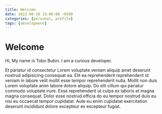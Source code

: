 ```yaml
---
title: Welcome
date: 2022-08-20 15:06:00 -0500
categories: [personal, profile]
tags: [development]
---
```


# Welcome

Hi,
My name is Tobo Bubin. I am a curious developer.

Et pariatur id consectetur Lorem voluptate veniam aliquip amet deserunt nostrud adipisicing consequat ea. Elit ea reprehenderit reprehenderit id veniam in labore velit mollit esse tempor reprehenderit nulla. Mollit non duis Lorem voluptate anim labore dolore aliquip. Do elit cillum qui pariatur commodo voluptate irure. Esse reprehenderit ut culpa ex laboris et magna magna consequat. Dolor esse nostrud officia do eu tempor nostrud duis eu nisi eu occaecat tempor cupidatat. Aute eu enim cupidatat exercitation deserunt incididunt dolore excepteur ex excepteur fugiat.
